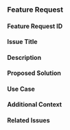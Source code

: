 ### Feature Request

#### Feature Request ID

#### Issue Title

#### Description

#### Proposed Solution

#### Use Case

#### Additional Context

#### Related Issues

